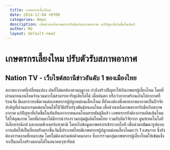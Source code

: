 ```yaml
---
  title: เกษตรกรเลี้ยงไหม
  date: 2014-12-04 +0700		  
  categories: News		
  description: เพื่อช่วยเหลือเกษตรกรรับมือกับสภาพอากาศ แก้ปัญหาที่เกิดขึ้นในทันที	  
  author: Me
  layout: default-new2
---
```


# เกษตรกรเลี้ยงไหม ปรับตัวรับสภาพอากาศ  

## Nation TV - เว็บไซต์สถานีข่าวอันดับ 1 ของเมืองไทย  

สภาพอากาศที่เปลี่ยนแปลง ฝนที่ไม่ตกต้องตามฤดูกาล กำลังสร้างปัญหาให้กับเกษตรผู้เลี้ยงไหม โดยที่ผ่านมาหนอนไหมจำนวนมากไม่สามารถเจริญเติบโตได้ เมื่อฝนตก หรือว่าอากาศร้อนเกินไปอากาศที่ร้อนจัด มีผลกระทบชัดเจนต่อเกษตรกรผู้ปลูกหม่อนเลี้ยงไหม ที่ยังคงต้องพึ่งพาสภาพอากาศเป็นปัจจัยสำคัญที่ผ่านมากรมหม่อนไหมได้ใช้วิธีปรับปรุงพันธุ์หนอนไหม เพื่อช่วยเหลือเกษตรกรรับมือกับสภาพอากาศ แก้ปัญหาที่เกิดขึ้นในทันทีนอกจากหนอนไหมสายพันธุ์ดีแล้ว เกษตรกรยังต้องการผลิตเส้นไหมให้ได้คุณภาพ โดยที่ผ่านมาได้มีการนำร่องรวมกลุ่มผู้ผลิตไหมไทย รวมกับทีมวิจัยจาก ศูนย์เทคโนโลยีอิเล็กทรอนิกส์ และคอมพิวเตอร์แห่งชาติ โดยเก็บข้อมูลเกษตรกรเข้าระบบไอที เพื่อนำมาพัฒนารูปแบบการผลิตให้เป็นที่ยอมรับมากขึ้นวันนี้ประเทศไทยมีเกษตรกรผู้ปลูกหม่อนเลี้ยงไหมกว่า 1 แสนราย ซึ่งยังต้องการตลาดที่เหมาะสม โดยไม่ต้องผ่านพ่อค้าคนกลาง ซึ่งการรวมกลุ่มเกษตรกรผู้เลี้ยงไหมให้เข้มแข็ง จะเป็นกลไกสร้างตลาดได้ในอนาคตจุฑารัตน์
